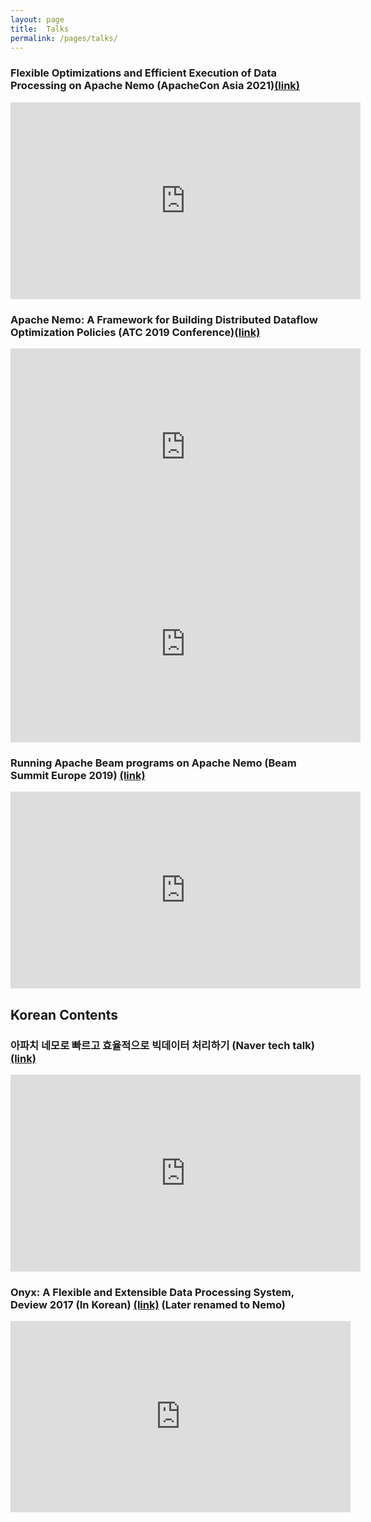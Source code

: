 ```yaml
---
layout: page
title:  Talks
permalink: /pages/talks/
---
```


### Flexible Optimizations and Efficient Execution of Data Processing on Apache Nemo (ApacheCon Asia 2021)[(link)](https://youtu.be/lFCuiL9ZRWk)



<center>
	<iframe width="560" height="315" src="https://www.youtube.com/embed/lFCuiL9ZRWk" title="YouTube video player" frameborder="0" allow="accelerometer; autoplay; clipboard-write; encrypted-media; gyroscope; picture-in-picture" allowfullscreen></iframe>
</center>


### Apache Nemo: A Framework for Building Distributed Dataflow Optimization Policies (ATC 2019 Conference)[(link)](https://www.usenix.org/conference/atc19/presentation/yang-youngseok)

<center>
	<iframe width="560" height="315" src="https://www.youtube.com/embed/ZvSFcJlJQng" frameborder="0" allow="accelerometer; autoplay; encrypted-media; gyroscope; picture-in-picture" allowfullscreen></iframe>
	<iframe width="560" height="315" src="https://www.youtube.com/embed/JKNBDQmUBA0" frameborder="0" allow="accelerometer; autoplay; encrypted-media; gyroscope; picture-in-picture" allowfullscreen></iframe>
</center>

### Running Apache Beam programs on Apache Nemo (Beam Summit Europe 2019) [(link)](https://youtu.be/DKxYE8YWF_o)

<center><iframe width="560" height="315" src="https://www.youtube.com/embed/DKxYE8YWF_o" frameborder="0" allow="accelerometer; autoplay; encrypted-media; gyroscope; picture-in-picture" allowfullscreen></iframe></center>



## Korean Contents

### 아파치 네모로 빠르고 효율적으로 빅데이터 처리하기 (Naver tech talk) [(link)](https://youtu.be/Gc4-o8n762I)

<center>
	<iframe width="560" height="315" src="https://www.youtube.com/embed/Gc4-o8n762I" title="YouTube video player" frameborder="0" allow="accelerometer; autoplay; clipboard-write; encrypted-media; gyroscope; picture-in-picture" allowfullscreen></iframe>
</center>


### Onyx: A Flexible and Extensible Data Processing System, Deview 2017 (In Korean) [(link)](https://deview.kr/2017/schedule/197) (Later renamed to Nemo)

<center><iframe src='http://serviceapi.rmcnmv.naver.com/flash/outKeyPlayer.nhn?vid=D789502DAC46B086CF539D6A553FBF3DD2BF&outKey=V126f733a2efaa60bdc1361cffcce4a4f3d6d219d8ef78bd977df61cffcce4a4f3d6d&controlBarMovable=true&jsCallable=true&isAutoPlay=true&skinName=tvcast_white' frameborder='no' scrolling='no' marginwidth='0' marginheight='0' WIDTH='544' HEIGHT='306' allowfullscreen align='center'></iframe></center>
